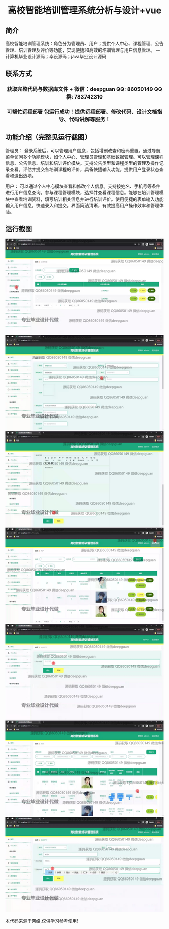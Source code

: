 <p><h1 align="center">高校智能培训管理系统分析与设计+vue</h1></p>

## 简介
高校智能培训管理系统：角色分为管理员、用户；提供个人中心、课程管理、公告管理、培训管理及评价等功能，实现便捷和高效的培训管理与用户信息管理。    --计算机毕业设计源码；毕设源码；java毕业设计源码


## 联系方式
<p><h3 align="center">获取完整代码与数据库文件 + 微信：deepguan QQ: 86050149 QQ群: 783742310</h3></p>
<p><h3 align="center">可帮忙远程部署 包运行成功！提供远程部署、修改代码、设计文档指导、代码讲解等服务！</h3></p>

## 功能介绍（完整见运行截图）
管理员： 登录系统后，可以管理用户信息，包括增删改查和密码重置。通过导航菜单访问多个功能模块，如个人中心、管理员管理和基础数据管理。可以管理课程信息、公告信息、培训和培训评价模块。支持公告类型和课程类型的管理及操作记录查看。评估并提交各培训课程的评价，具备快捷输入功能。提供用户登录状态查看和退出选项。

用户： 可以通过个人中心模块查看和修改个人信息。支持按姓名、手机号等条件进行用户信息查询。参与课程管理模块，选择并查看课程信息。能够在培训管理模块中查看培训资料，填写培训相关信息并进行培训评价。使用便捷的表单输入功能输入用户信息，快速录入和提交。界面简洁清晰，有效提高用户操作效率和管理体验。


## 运行截图
![](img/001.jpg)
![](img/002.jpg)
![](img/003.jpg)
![](img/004.jpg)
![](img/005.jpg)
![](img/006.jpg)
![](img/007.jpg)

<p>本代码来源于网络,仅供学习参考使用!</p>

